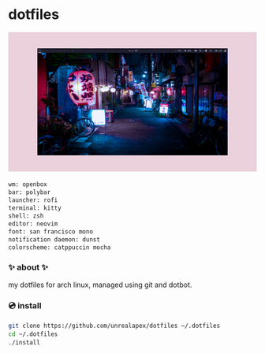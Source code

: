 # dotfiles

![screenshot of arch linux rice](rice.png)
```
wm: openbox
bar: polybar
launcher: rofi
terminal: kitty
shell: zsh
editor: neovim
font: san francisco mono
notification daemon: dunst
colorscheme: catppuccin mocha
```

### ✨ about ✨
my dotfiles for arch linux, managed using git and dotbot.

### 💿 install
```sh
git clone https://github.com/unrealapex/dotfiles ~/.dotfiles
cd ~/.dotfiles
./install
```
